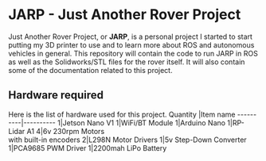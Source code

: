 # JARP - Just Another Rover Project

Just Another Rover Project, or **JARP**, is a personal project I started to start putting my 3D printer to use and to learn more about ROS and autonomous vehicles in general. 
This repository will contain the code to run JARP in ROS as well as the Solidworks/STL files for the rover itself. It will also contain some of the documentation related to this project.

## Hardware required

Here is the list of hardware used for this project.
Quantity |Item name
----------|----------
1|Jetson Nano V1
1|WiFi/BT Module
1|Arduino Nano
1|RP-Lidar A1
4|6v 230rpm Motors <br>with built-in encoders
2|L298N Motor Drivers
1|5v Step-Down Converter
1|PCA9685 PWM Driver
1|2200mah LiPo Battery
